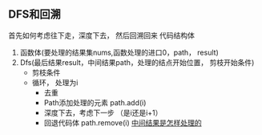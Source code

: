 ## DFS和回溯
首先如何考虑往下走，深度下去， 然后回溯回来
代码结构体
  1. 函数体(要处理的结果集nums,函数处理的进口0，path， result)
  2. Dfs(最后结果result，中间结果path，处理的结点开始位置， 剪枝开始条件)
     - 剪枝条件 
     - 循环， 处理为i
         -  去重
         -  Path添加处理的元素 path.add(i)
         -  深度下去，考虑下一步 （是i还是i+1）
         -  回退代码体 path.remove(i)
[中间结果是怎样处理的](https://www.youtube.com/watch?v=irFtGMLbf-s)